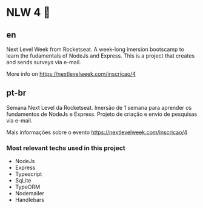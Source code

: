# NLW 4 :rocket:

## en
Next Level Week from Rocketseat. A week-long imersion bootscamp to learn the fudamentals of NodeJs and Express. This is a project that creates and sends surveys via e-mail.

More info on https://nextlevelweek.com/inscricao/4

## pt-br
Semana Next Level da Rocketseat. Imersão de 1 semana para aprender os fundamentos de NodeJs e Express. Projeto de criação e envio de pesquisas via e-mail.

Mais informações sobre o evento https://nextlevelweek.com/inscricao/4

### Most relevant techs used in this project
- NodeJs
- Express
- Typescript
- SqLite
- TypeORM
- Nodemailer
- Handlebars
